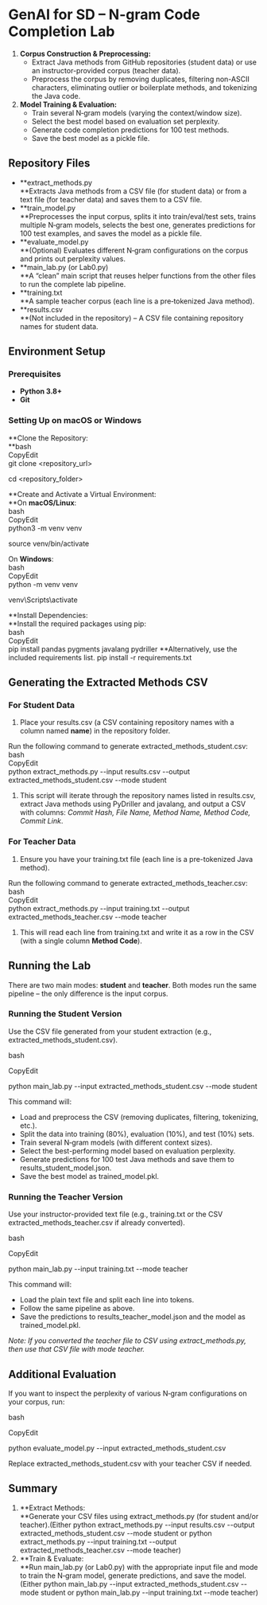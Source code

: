 # **GenAI for SD – N-gram Code Completion Lab**

1. **Corpus Construction & Preprocessing:**
    - Extract Java methods from GitHub repositories (student data) or use an instructor-provided corpus (teacher data).
    - Preprocess the corpus by removing duplicates, filtering non-ASCII characters, eliminating outlier or boilerplate methods, and tokenizing the Java code.
2. **Model Training & Evaluation:**
    - Train several N‑gram models (varying the context/window size).
    - Select the best model based on evaluation set perplexity.
    - Generate code completion predictions for 100 test methods.
    - Save the best model as a pickle file.

## **Repository Files**

- **extract_methods.py  
    **Extracts Java methods from a CSV file (for student data) or from a text file (for teacher data) and saves them to a CSV file.
- **train_model.py  
    **Preprocesses the input corpus, splits it into train/eval/test sets, trains multiple N‑gram models, selects the best one, generates predictions for 100 test examples, and saves the model as a pickle file.
- **evaluate_model.py  
    **(Optional) Evaluates different N‑gram configurations on the corpus and prints out perplexity values.
- **main_lab.py (or Lab0.py)  
    **A “clean” main script that reuses helper functions from the other files to run the complete lab pipeline.
- **training.txt  
    **A sample teacher corpus (each line is a pre‑tokenized Java method).
- **results.csv  
    **(Not included in the repository) – A CSV file containing repository names for student data.

## **Environment Setup**

### **Prerequisites**

- **Python 3.8+**
- **Git**

### **Setting Up on macOS or Windows**

**Clone the Repository:  
**bash  
CopyEdit  
git clone &lt;repository_url&gt;

cd &lt;repository_folder&gt;

**Create and Activate a Virtual Environment:  
**On **macOS/Linux**:  
bash  
CopyEdit  
python3 -m venv venv

source venv/bin/activate

On **Windows**:  
bash  
CopyEdit  
python -m venv venv

venv\\Scripts\\activate

**Install Dependencies:  
**Install the required packages using pip:  
bash  
CopyEdit  
pip install pandas pygments javalang pydriller
**Alternatively, use the included requirements list.
pip install -r requirements.txt

## **Generating the Extracted Methods CSV**

### **For Student Data**

1. Place your results.csv (a CSV containing repository names with a column named **name**) in the repository folder.

Run the following command to generate extracted_methods_student.csv:  
bash  
CopyEdit  
python extract_methods.py --input results.csv --output extracted_methods_student.csv --mode student

1. This script will iterate through the repository names listed in results.csv, extract Java methods using PyDriller and javalang, and output a CSV with columns: _Commit Hash, File Name, Method Name, Method Code, Commit Link_.

### **For Teacher Data**

1. Ensure you have your training.txt file (each line is a pre-tokenized Java method).

Run the following command to generate extracted_methods_teacher.csv:  
bash  
CopyEdit  
python extract_methods.py --input training.txt --output extracted_methods_teacher.csv --mode teacher

1. This will read each line from training.txt and write it as a row in the CSV (with a single column **Method Code**).

## **Running the Lab**

There are two main modes: **student** and **teacher**. Both modes run the same pipeline – the only difference is the input corpus.

### **Running the Student Version**

Use the CSV file generated from your student extraction (e.g., extracted_methods_student.csv).

bash

CopyEdit

python main_lab.py --input extracted_methods_student.csv --mode student

This command will:

- Load and preprocess the CSV (removing duplicates, filtering, tokenizing, etc.).
- Split the data into training (80%), evaluation (10%), and test (10%) sets.
- Train several N‑gram models (with different context sizes).
- Select the best-performing model based on evaluation perplexity.
- Generate predictions for 100 test Java methods and save them to results_student_model.json.
- Save the best model as trained_model.pkl.

### **Running the Teacher Version**

Use your instructor-provided text file (e.g., training.txt or the CSV extracted_methods_teacher.csv if already converted).

bash

CopyEdit

python main_lab.py --input training.txt --mode teacher

This command will:

- Load the plain text file and split each line into tokens.
- Follow the same pipeline as above.
- Save the predictions to results_teacher_model.json and the model as trained_model.pkl.

_Note: If you converted the teacher file to CSV using extract_methods.py, then use that CSV file with mode teacher._

## **Additional Evaluation**

If you want to inspect the perplexity of various N‑gram configurations on your corpus, run:

bash

CopyEdit

python evaluate_model.py --input extracted_methods_student.csv

Replace extracted_methods_student.csv with your teacher CSV if needed.

## **Summary**

1. **Extract Methods:  
    **Generate your CSV files using extract_methods.py (for student and/or teacher).(Either python extract_methods.py --input results.csv --output extracted_methods_student.csv --mode student or python extract_methods.py --input training.txt --output extracted_methods_teacher.csv --mode teacher)
2. **Train & Evaluate:  
    **Run main_lab.py (or Lab0.py) with the appropriate input file and mode to train the N‑gram model, generate predictions, and save the model.  (Either python main_lab.py --input extracted_methods_student.csv --mode student or python main_lab.py --input training.txt --mode teacher)
